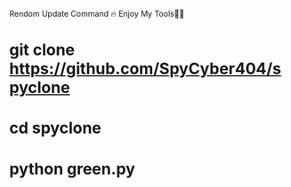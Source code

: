 Rendom Update Command 🔥
Enjoy My Tools💚💗

# git clone https://github.com/SpyCyber404/spyclone
# cd spyclone
# python green.py
